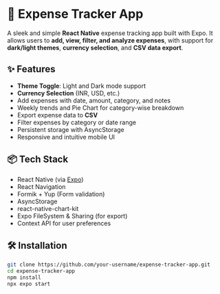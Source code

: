 # 💸 Expense Tracker App

A sleek and simple **React Native** expense tracking app built with Expo. It allows users to **add, view, filter, and analyze expenses**, with support for **dark/light themes**, **currency selection**, and **CSV data export**.

## ✨ Features

- **Theme Toggle**: Light and Dark mode support
- **Currency Selection** (INR, USD, etc.)
- Add expenses with date, amount, category, and notes
- Weekly trends and Pie Chart for category-wise breakdown
- Export expense data to **CSV**
- Filter expenses by category or date range
- Persistent storage with AsyncStorage
- Responsive and intuitive mobile UI

## 📦 Tech Stack

- React Native (via [Expo](https://expo.dev/))
- React Navigation
- Formik + Yup (Form validation)
- AsyncStorage
- react-native-chart-kit
- Expo FileSystem & Sharing (for export)
- Context API for user preferences

## 🛠 Installation

```bash
git clone https://github.com/your-username/expense-tracker-app.git
cd expense-tracker-app
npm install
npx expo start
```
